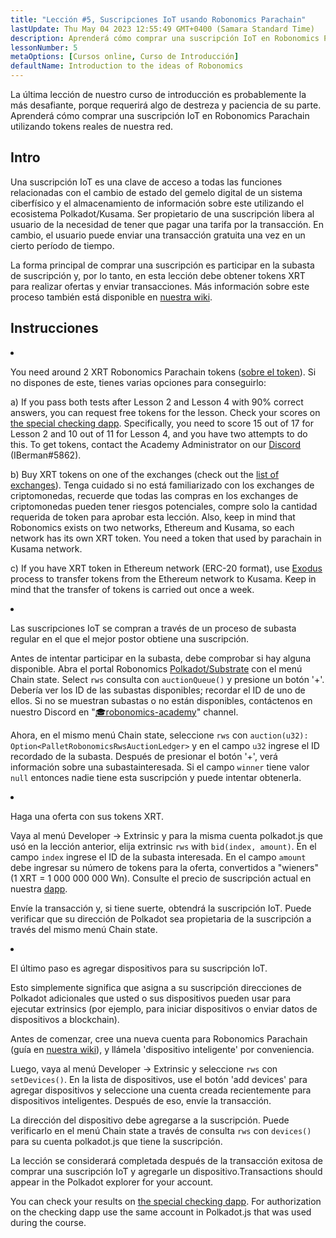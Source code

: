 ```yaml
---
title: "Lección #5, Suscripciones IoT usando Robonomics Parachain"
lastUpdate: Thu May 04 2023 12:55:49 GMT+0400 (Samara Standard Time)
description: Aprenderá cómo comprar una suscripción IoT en Robonomics Parachain utilizando tokens reales de nuestra red.
lessonNumber: 5
metaOptions: [Cursos online, Curso de Introducción]
defaultName: Introduction to the ideas of Robonomics
---
```



La última lección de nuestro curso de introducción es probablemente la más desafiante, porque requerirá algo de destreza y paciencia de su parte. Aprenderá cómo comprar una suscripción IoT en Robonomics Parachain utilizando tokens reales de nuestra red.


## Intro

Una suscripción IoT es una clave de acceso a todas las funciones relacionadas con el cambio de estado del gemelo digital de un sistema ciberfísico y el almacenamiento de información sobre este utilizando el ecosistema Polkadot/Kusama. Ser propietario de una suscripción libera al usuario de la necesidad de tener que pagar una tarifa por la transacción. En cambio, el usuario puede enviar una transacción gratuita una vez en un cierto período de tiempo.

La forma principal de comprar una suscripción es participar en la subasta de suscripción y, por lo tanto, en esta lección debe obtener tokens XRT para realizar ofertas y enviar transacciones. Más información sobre este proceso también está disponible en [nuestra wiki](https://wiki.robonomics.network/docs/get-subscription).


## Instrucciones

<List type="numbers">

<li>

You need around 2 XRT Robonomics Parachain tokens ([sobre el token](https://robonomics.network/xrt/)). Si no dispones de este, tienes varias opciones para conseguirlo:

a) If you pass both tests after Lesson 2 and Lesson 4 with 90% correct answers, you can request free tokens for the lesson. Check your scores on [the special checking dapp](https://lk.robonomics.academy/). Specifically, you need to score 15 out of 17 for Lesson 2 and 10 out of 11 for Lesson 4, and you have two attempts to do this. To get tokens, contact the Academy Administrator on our [Discord](https://discord.gg/xqDgG3EGm9) (IBerman#5862).

b) Buy XRT tokens on one of the exchanges (check out the [list of exchanges](https://www.coingecko.com/en/coins/robonomics-network#markets/)). Tenga cuidado si no está familiarizado con los exchanges de criptomonedas, recuerde que todas las compras en los exchanges de criptomonedas pueden tener riesgos potenciales, compre solo la cantidad requerida de token para aprobar esta lección. Also, keep in mind that Robonomics exists on two networks, Ethereum and Kusama, so each network has its own XRT token. You need a token that used by parachain in Kusama network.

c) If you have XRT token in Ethereum network (ERC-20 format), use [Exodus](https://old.dapp.robonomics.network/#/exodus) process to transfer tokens from the Ethereum network to Kusama. Keep in mind that the transfer of tokens is carried out once a week.

</li>

<li>

Las suscripciones IoT se compran a través de un proceso de subasta regular en el que el mejor postor obtiene una suscripción.

Antes de intentar participar en la subasta, debe comprobar si hay alguna disponible. Abra el portal Robonomics [Polkadot/Substrate](https://polkadot.js.org/apps/?rpc=wss%3A%2F%2Fkusama.rpc.robonomics.network%2F#/chainstate) con el menú Chain state. Select <code>rws</code> consulta con <code>auctionQueue()</code> y presione un botón '+'. Debería ver los ID de las subastas disponibles; recordar el ID de uno de ellos. Si no se muestran subastas o no están disponibles, contáctenos en nuestro Discord en "[🎓robonomics-academy](https://discord.com/channels/803947358492557312/803947358492557315)" channel.


Ahora, en el mismo menú Chain state, seleccione <code>rws</code> con <code>auction(u32): Option&lt;PalletRobonomicsRwsAuctionLedger&gt;</code> y en el campo <code>u32</code> ingrese el ID recordado de la subasta. Después de presionar el botón '+', verá información sobre una subastainteresada. Si el campo <code>winner</code> tiene valor <code>null</code> entonces nadie tiene esta suscripción y puede intentar obtenerla.

</li>

<li>

Haga una oferta con sus tokens XRT.

Vaya al menú Developer -> Extrinsic y para la misma cuenta polkadot.js que usó en la lección anterior, elija extrinsic <code>rws</code> with <code>bid(index, amount)</code>. En el campo <code>index</code> ingrese el ID de la subasta interesada. En el campo <code>amount</code> debe ingresar su número de tokens para la oferta, convertidos a "wieners" (1 XRT = 1 000 000 000 Wn). Consulte el precio de suscripción actual en nuestra [dapp](https://dapp.robonomics.network/#/subscription). 

Envíe la transacción y, si tiene suerte, obtendrá la suscripción IoT. Puede verificar que su dirección de Polkadot sea propietaria de la suscripción a través del mismo menú Chain state. 

</li>

<li>

El último paso es agregar dispositivos para su suscripción IoT.


Esto simplemente significa que asigna a su suscripción direcciones de Polkadot adicionales que usted o sus dispositivos pueden usar para ejecutar extrinsics (por ejemplo, para iniciar dispositivos o enviar datos de dispositivos a blockchain).

Antes de comenzar, cree una nueva cuenta para Robonomics Parachain (guía en [nuestra wiki](https://wiki.robonomics.network/docs/create-account-in-dapp/)), y llámela 'dispositivo inteligente' por conveniencia.

Luego, vaya al menú Developer -> Extrinsic y seleccione <code>rws</code> con <code>setDevices()</code>. En la lista de dispositivos, use el botón 'add devices' para agregar dispositivos y seleccione una cuenta creada recientemente para dispositivos inteligentes. Después de eso, envíe la transacción.

La dirección del dispositivo debe agregarse a la suscripción. Puede verificarlo en el menú Chain state a través de consulta <code>rws</code> con <code>devices()</code> para su cuenta polkadot.js que tiene la suscripción.

</li>

</List>

<Result>

La lección se considerará completada después de la transacción exitosa de comprar una suscripción IoT y agregarle un dispositivo.Transactions should appear in the Polkadot explorer for your account.

You can check your results on [the special checking dapp](https://lk.robonomics.academy/). For authorization on the checking dapp use the same account in Polkadot.js that was used during the course.

</Result>